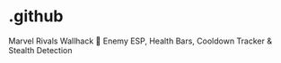 # .github
Marvel Rivals Wallhack 👀 Enemy ESP, Health Bars, Cooldown Tracker &amp; Stealth Detection
